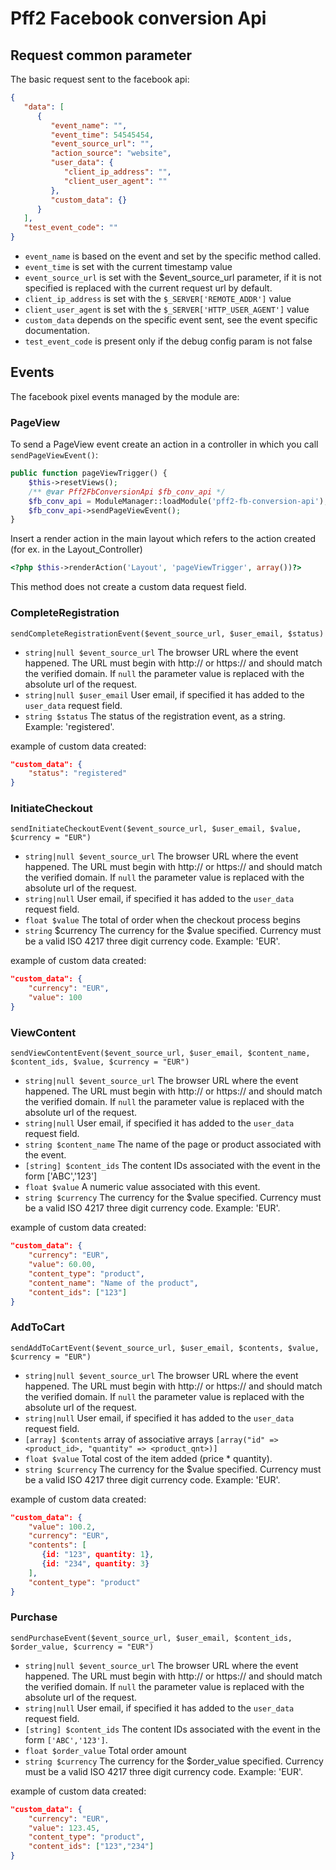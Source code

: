 # Pff2 Facebook conversion Api

## Request common parameter

The basic request sent to the facebook api:
```json
{
   "data": [
      {
         "event_name": "",
         "event_time": 54545454,
         "event_source_url": "",
         "action_source": "website",
         "user_data": {
            "client_ip_address": "",
            "client_user_agent": ""
         },
         "custom_data": {}
      }
   ],
   "test_event_code": ""
}
```
* `event_name` is based on the event and set by the specific method called.
* `event_time` is set with the current timestamp value
* `event_source_url` is set with the $event_source_url parameter, if it is not specified is replaced with the current request url by default. 
* `client_ip_address` is set with the `$_SERVER['REMOTE_ADDR']` value
* `client_user_agent` is set with the `$_SERVER['HTTP_USER_AGENT']` value
* `custom_data` depends on the specific event sent, see the event specific documentation.
* `test_event_code` is present only if the debug config param is not false

## Events

The facebook pixel events managed by the module are:
 
### PageView

To send a PageView event create an action in a controller in which you call `sendPageViewEvent()`:
```php 
public function pageViewTrigger() {
    $this->resetViews();
    /** @var Pff2FbConversionApi $fb_conv_api */
    $fb_conv_api = ModuleManager::loadModule('pff2-fb-conversion-api');
    $fb_conv_api->sendPageViewEvent();
}
``` 
Insert a render action in the main layout which refers to the action created (for ex. in the Layout_Controller)

```php
<?php $this->renderAction('Layout', 'pageViewTrigger', array())?>
```

This method does not create a custom data request field.

### CompleteRegistration
`sendCompleteRegistrationEvent($event_source_url, $user_email, $status)`
* `string|null $event_source_url` The browser URL where the event happened. The URL must begin with http:// or https:// and should match the verified domain.
If `null` the parameter value is replaced with the absolute url of the request.
* `string|null $user_email` User email, if specified it has added to the `user_data` request field.
* `string $status` The status of the registration event, as a string. Example: 'registered'.

example of custom data created:

```json
"custom_data": {
    "status": "registered"
}
```
### InitiateCheckout

`sendInitiateCheckoutEvent($event_source_url, $user_email, $value, $currency = "EUR")`
 * `string|null $event_source_url` The browser URL where the event happened. The URL must begin with http:// or https:// and should match the verified domain. If `null` the parameter value is replaced with the absolute url of the request.
 * `string|null` User email, if specified it has added to the `user_data` request field.
 * `float $value` The total of order when the checkout process begins
 * `string` $currency The currency for the $value specified. Currency must be a valid ISO 4217 three digit currency code. Example: 'EUR'.

example of custom data created:

```json
"custom_data": {
    "currency": "EUR",
    "value": 100
}
```

### ViewContent

`sendViewContentEvent($event_source_url, $user_email, $content_name, $content_ids, $value, $currency = "EUR")`

 * `string|null $event_source_url` The browser URL where the event happened. The URL must begin with http:// or https:// and should match the verified domain. If `null` the parameter value is replaced with the absolute url of the request.
 * `string|null` User email, if specified it has added to the `user_data` request field.
 * `string $content_name` The name of the page or product associated with the event.
 * `[string] $content_ids` The content IDs associated with the event in the form ['ABC','123']
 * `float $value` A numeric value associated with this event.
 * `string $currency` The currency for the $value specified. Currency must be a valid ISO 4217 three digit currency code. Example: 'EUR'.

example of custom data created:

```json
"custom_data": {
    "currency": "EUR",
    "value": 60.00,
    "content_type": "product",
    "content_name": "Name of the product",
    "content_ids": ["123"]
}
```

### AddToCart

`sendAddToCartEvent($event_source_url, $user_email, $contents, $value, $currency = "EUR")`

* `string|null $event_source_url` The browser URL where the event happened. The URL must begin with http:// or https:// and should match the verified domain. If `null` the parameter value is replaced with the absolute url of the request.
* `string|null` User email, if specified it has added to the `user_data` request field.
* `[array] $contents` array of associative arrays `[array("id" => <product_id>, "quantity" => <product_qnt>)]`
* `float $value` Total cost of the item added (price * quantity).
* `string $currency` The currency for the $value specified. Currency must be a valid ISO 4217 three digit currency code. Example: 'EUR'.

example of custom data created: 
```json
"custom_data": {
    "value": 100.2,
    "currency": "EUR",
    "contents": [
       {id: "123", quantity: 1},
       {id: "234", quantity: 3}
    ],
    "content_type": "product"
}
```

### Purchase

`sendPurchaseEvent($event_source_url, $user_email, $content_ids, $order_value, $currency = "EUR")`

* `string|null $event_source_url` The browser URL where the event happened. The URL must begin with http:// or https:// and should match the verified domain. If `null` the parameter value is replaced with the absolute url of the request.
* `string|null` User email, if specified it has added to the `user_data` request field.
* `[string] $content_ids` The content IDs associated with the event in the form `['ABC','123']`.
* `float $order_value` Total order amount
* `string $currency` The currency for the $order_value specified. Currency must be a valid ISO 4217 three digit currency code. Example: 'EUR'.

example of custom data created:

```json
"custom_data": {
    "currency": "EUR",
    "value": 123.45,
    "content_type": "product",
    "content_ids": ["123","234"]
}
```

